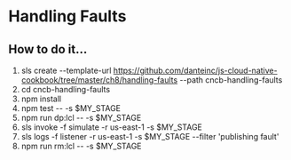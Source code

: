 # Handling Faults

## How to do it...
1. sls create --template-url https://github.com/danteinc/js-cloud-native-cookbook/tree/master/ch8/handling-faults --path cncb-handling-faults
2. cd cncb-handling-faults
3. npm install
4. npm test -- -s $MY_STAGE
5. npm run dp:lcl -- -s $MY_STAGE
6. sls invoke -f simulate -r us-east-1 -s $MY_STAGE
7. sls logs -f listener -r us-east-1 -s $MY_STAGE --filter 'publishing fault'
8. npm run rm:lcl -- -s $MY_STAGE
